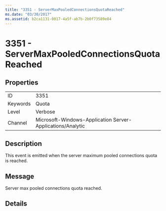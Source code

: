```yaml
---
title: "3351 - ServerMaxPooledConnectionsQuotaReached"
ms.date: "03/30/2017"
ms.assetid: b2ca1131-0017-4a5f-ab7b-2b0f73589e84
---
```

# 3351 - ServerMaxPooledConnectionsQuotaReached
## Properties  


|||  
|-|-|  
|ID|3351|  
|Keywords|Quota|  
|Level|Verbose|  
|Channel|Microsoft-Windows-Application Server-Applications/Analytic|  

## Description  
 This event is emitted when the server maximum pooled connections quota is reached.  

## Message  
 Server max pooled connections quota reached.  

## Details
